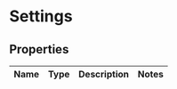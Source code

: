 # Settings

## Properties
Name | Type | Description | Notes
------------ | ------------- | ------------- | -------------
